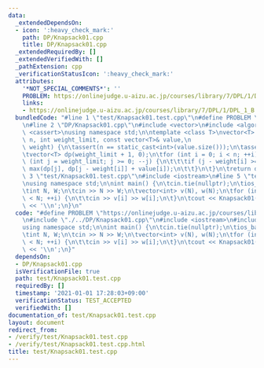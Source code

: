 ```yaml
---
data:
  _extendedDependsOn:
  - icon: ':heavy_check_mark:'
    path: DP/Knapsack01.cpp
    title: DP/Knapsack01.cpp
  _extendedRequiredBy: []
  _extendedVerifiedWith: []
  _pathExtension: cpp
  _verificationStatusIcon: ':heavy_check_mark:'
  attributes:
    '*NOT_SPECIAL_COMMENTS*': ''
    PROBLEM: https://onlinejudge.u-aizu.ac.jp/courses/library/7/DPL/1/DPL_1_B
    links:
    - https://onlinejudge.u-aizu.ac.jp/courses/library/7/DPL/1/DPL_1_B
  bundledCode: "#line 1 \"test/Knapsack01.test.cpp\"\n#define PROBLEM \"https://onlinejudge.u-aizu.ac.jp/courses/library/7/DPL/1/DPL_1_B\"\
    \n#line 2 \"DP/Knapsack01.cpp\"\n#include <vector>\n#include <algorithm>\n#include\
    \ <cassert>\nusing namespace std;\n\ntemplate <class T>\nvector<T> Knapsack01(int\
    \ n, int weight_limit, const vector<T>& value,\n                     const vector<int>&\
    \ weight) {\n\tassert(n == static_cast<int>(value.size()));\n\tassert(n == static_cast<int>(weight.size()));\n\
    \tvector<T> dp(weight_limit + 1, 0);\n\tfor (int i = 0; i < n; ++i) {\n\t\tfor\
    \ (int j = weight_limit; j >= 0; --j) {\n\t\t\tif (j - weight[i] >= 0) dp[j] =\
    \ max(dp[j], dp[j - weight[i]] + value[i]);\n\t\t}\n\t}\n\treturn dp;\n}\n#line\
    \ 3 \"test/Knapsack01.test.cpp\"\n#include <iostream>\n#line 5 \"test/Knapsack01.test.cpp\"\
    \nusing namespace std;\n\nint main() {\n\tcin.tie(nullptr);\n\tios_base::sync_with_stdio(false);\n\
    \tint N, W;\n\tcin >> N >> W;\n\tvector<int> v(N), w(N);\n\tfor (int i = 0; i\
    \ < N; ++i) {\n\t\tcin >> v[i] >> w[i];\n\t}\n\tcout << Knapsack01(N, W, v, w)[W]\
    \ << '\\n';\n}\n"
  code: "#define PROBLEM \"https://onlinejudge.u-aizu.ac.jp/courses/library/7/DPL/1/DPL_1_B\"\
    \n#include \"./../DP/Knapsack01.cpp\"\n#include <iostream>\n#include <vector>\n\
    using namespace std;\n\nint main() {\n\tcin.tie(nullptr);\n\tios_base::sync_with_stdio(false);\n\
    \tint N, W;\n\tcin >> N >> W;\n\tvector<int> v(N), w(N);\n\tfor (int i = 0; i\
    \ < N; ++i) {\n\t\tcin >> v[i] >> w[i];\n\t}\n\tcout << Knapsack01(N, W, v, w)[W]\
    \ << '\\n';\n}"
  dependsOn:
  - DP/Knapsack01.cpp
  isVerificationFile: true
  path: test/Knapsack01.test.cpp
  requiredBy: []
  timestamp: '2021-01-01 17:28:03+09:00'
  verificationStatus: TEST_ACCEPTED
  verifiedWith: []
documentation_of: test/Knapsack01.test.cpp
layout: document
redirect_from:
- /verify/test/Knapsack01.test.cpp
- /verify/test/Knapsack01.test.cpp.html
title: test/Knapsack01.test.cpp
---
```

